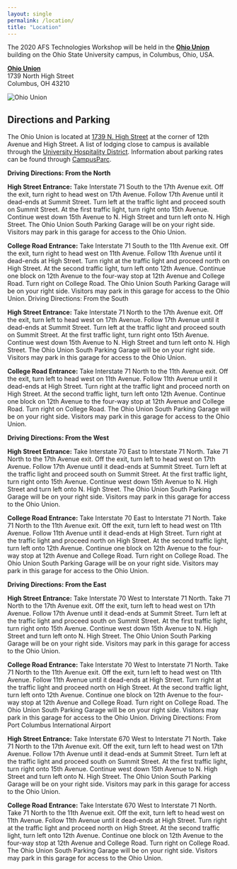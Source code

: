 ```yaml
---
layout: single
permalink: /location/
title: "Location"
---
```


The 2020 AFS Technologies Workshop will be held in the **[Ohio Union][1]** building
on the Ohio State University campus, in Columbus, Ohio, USA.

**[Ohio Union][1]**<br/>
1739 North High Street<br/>
Columbus, OH 43210<br/>

<img src="/{{ site.baseurl }}/assets/images/ohio-union-exterior-web-image-640x369.jpg" alt="Ohio Union"/>


## Directions and Parking

The Ohio Union is located at [1739 N. High Street][2] at the corner of 12th Avenue
and High Street. A list of lodging close to campus is available through the
[University Hospitality District][3]. Information about parking rates can be found
through [CampusParc][4].

**Driving Directions: From the North**

**High Street Entrance:** Take Interstate 71 South to the 17th Avenue exit. Off the
exit, turn right to head west on 17th Avenue.  Follow 17th Avenue until it
dead-ends at Summit Street. Turn left at the traffic light and proceed south on
Summit Street. At the first traffic light, turn right onto 15th Avenue.
Continue west down 15th Avenue to N. High Street and turn left onto N. High
Street. The Ohio Union South Parking Garage will be on your right side.
Visitors may park in this garage for access to the Ohio Union.

**College Road Entrance:** Take Interstate 71 South to the 11th Avenue exit.  Off
the exit, turn right to head west on 11th Avenue. Follow 11th Avenue until it
dead-ends at High Street. Turn right at the traffic light and proceed north on
High Street. At the second traffic light, turn left onto 12th Avenue.  Continue
one block on 12th Avenue to the four-way stop at 12th Avenue and College Road.
Turn right on College Road. The Ohio Union South Parking Garage will be on your
right side. Visitors may park in this garage for access to the Ohio Union.
Driving Directions: From the South

**High Street Entrance:** Take Interstate 71 North to the 17th Avenue exit. Off the
exit, turn left to head west on 17th Avenue. Follow 17th Avenue until it
dead-ends at Summit Street. Turn left at the traffic light and proceed south on
Summit Street. At the first traffic light, turn right onto 15th Avenue.
Continue west down 15th Avenue to N. High Street and turn left onto N. High
Street. The Ohio Union South Parking Garage will be on your right side.
Visitors may park in this garage for access to the Ohio Union.

**College Road Entrance:** Take Interstate 71 North to the 11th Avenue exit. Off
the exit, turn left to head west on 11th Avenue. Follow 11th Avenue until it
dead-ends at High Street. Turn right at the traffic light and proceed north on
High Street. At the second traffic light, turn left onto 12th Avenue. Continue
one block on 12th Avenue to the four-way stop at 12th Avenue and College Road.
Turn right on College Road. The Ohio Union South Parking Garage will be on your
right side. Visitors may park in this garage for access to the Ohio Union.

**Driving Directions: From the West**

**High Street Entrance:** Take Interstate 70 East to Interstate 71 North. Take 71
North to the 17th Avenue exit. Off the exit, turn left to head west on 17th
Avenue. Follow 17th Avenue until it dead-ends at Summit Street. Turn left at
the traffic light and proceed south on Summit Street. At the first traffic
light, turn right onto 15th Avenue. Continue west down 15th Avenue to N. High
Street and turn left onto N. High Street. The Ohio Union South Parking Garage
will be on your right side. Visitors may park in this garage for access to the
Ohio Union.

**College Road Entrance:** Take Interstate 70 East to Interstate 71 North. Take 71
North to the 11th Avenue exit. Off the exit, turn left to head west on 11th
Avenue. Follow 11th Avenue until it dead-ends at High Street. Turn right at the
traffic light and proceed north on High Street. At the second traffic light,
turn left onto 12th Avenue. Continue one block on 12th Avenue to the four-way
stop at 12th Avenue and College Road. Turn right on College Road. The Ohio
Union South Parking Garage will be on your right side. Visitors may park in
this garage for access to the Ohio Union.

**Driving Directions: From the East**

**High Street Entrance:** Take Interstate 70 West to Interstate 71 North. Take 71
North to the 17th Avenue exit. Off the exit, turn left to head west on 17th
Avenue. Follow 17th Avenue until it dead-ends at Summit Street. Turn left at
the traffic light and proceed south on Summit Street. At the first traffic
light, turn right onto 15th Avenue. Continue west down 15th Avenue to N. High
Street and turn left onto N. High Street. The Ohio Union South Parking Garage
will be on your right side. Visitors may park in this garage for access to the
Ohio Union.

**College Road Entrance:** Take Interstate 70 West to Interstate 71 North. Take 71
North to the 11th Avenue exit. Off the exit, turn left to head west on 11th
Avenue. Follow 11th Avenue until it dead-ends at High Street. Turn right at the
traffic light and proceed north on High Street. At the second traffic light,
turn left onto 12th Avenue. Continue one block on 12th Avenue to the four-way
stop at 12th Avenue and College Road. Turn right on College Road. The Ohio
Union South Parking Garage will be on your right side. Visitors may park in
this garage for access to the Ohio Union.  Driving Directions: From Port
Columbus International Airport

**High Street Entrance:** Take Interstate 670 West to Interstate 71 North. Take 71
North to the 17th Avenue exit. Off the exit, turn left to head west on 17th
Avenue. Follow 17th Avenue until it dead-ends at Summit Street. Turn left at
the traffic light and proceed south on Summit Street. At the first traffic
light, turn right onto 15th Avenue. Continue west down 15th Avenue to N. High
Street and turn left onto N. High Street. The Ohio Union South Parking Garage
will be on your right side. Visitors may park in this garage for access to the
Ohio Union.

**College Road Entrance:** Take Interstate 670 West to Interstate 71 North. Take 71
North to the 11th Avenue exit. Off the exit, turn left to head west on 11th
Avenue. Follow 11th Avenue until it dead-ends at High Street. Turn right at the
traffic light and proceed north on High Street. At the second traffic light,
turn left onto 12th Avenue. Continue one block on 12th Avenue to the four-way
stop at 12th Avenue and College Road. Turn right on College Road. The Ohio
Union South Parking Garage will be on your right side. Visitors may park in
this garage for access to the Ohio Union.

[1]: https://ohiounion.osu.edu/
[2]: https://www.google.com/maps/place/1739+N+High+St,+Columbus,+OH+43210/@39.9977241,-83.010769,17z/data=!3m1!4b1!4m5!3m4!1s0x88388eb8cc64683d:0xd72265651851c9bd!8m2!3d39.99772!4d-83.008575
[3]: http://www.uhdcolumbus.com/
[4]: http://osu.campusparc.com/
